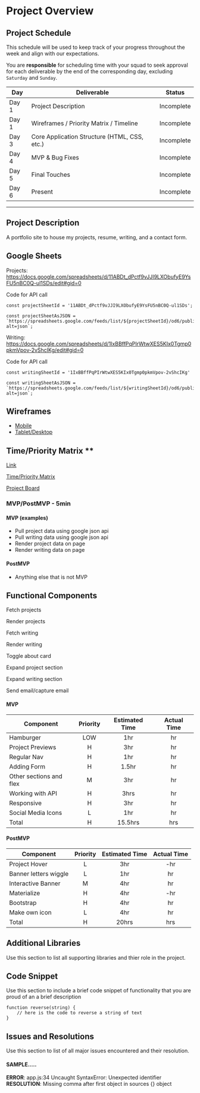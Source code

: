 # Project Overview

## Project Schedule

This schedule will be used to keep track of your progress throughout the week and align with our expectations.

You are **responsible** for scheduling time with your squad to seek approval for each deliverable by the end of the corresponding day, excluding `Saturday` and `Sunday`.

| Day   | Deliverable                                  | Status     |
| ----- | -------------------------------------------- | ---------- |
| Day 1 | Project Description                          | Incomplete |
| Day 1 | Wireframes / Priority Matrix / Timeline      | Incomplete |
| Day 3 | Core Application Structure (HTML, CSS, etc.) | Incomplete |
| Day 4 | MVP & Bug Fixes                              | Incomplete |
| Day 5 | Final Touches                                | Incomplete |
| Day 6 | Present                                      | Incomplete |

---

## Project Description

A portfolio site to house my projects, resume, writing, and a contact form.

## Google Sheets

Projects: https://docs.google.com/spreadsheets/d/11ABDt_dPctf9vJJI9LXObufyE9YsFU5nBC0Q-ul1SDs/edit#gid=0

Code for API call

```
const projectSheetId = '11ABDt_dPctf9vJJI9LXObufyE9YsFU5nBC0Q-ul1SDs';

const projectSheetAsJSON = `https://spreadsheets.google.com/feeds/list/${projectSheetId}/od6/public/values?alt=json`;
```

Writing: https://docs.google.com/spreadsheets/d/1IxBBffPqPIrWtwXES5KIx0Tgmp0pkmVpov-2vShcIKg/edit#gid=0

Code for API call

```
const writingSheetId = '1IxBBffPqPIrWtwXES5KIx0Tgmp0pkmVpov-2vShcIKg'

const writingSheetAsJSON = `https://spreadsheets.google.com/feeds/list/${writingSheetId}/od6/public/values?alt=json`;
```

## Wireframes

- [Mobile](https://www.figma.com/file/JB6GqmSZr7pw6Ii8SYEfvl/Sam-Casey-Mobile-Portfolio-Mockup?node-id=0%3A1)
- [Tablet/Desktop](https://www.figma.com/file/6IdD6UC5LmnGTkX4Xg9ivB/Sam-Casey-Tablet-Desktop-Portfolio-Mockup?node-id=0%3A1)

## Time/Priority Matrix \*\*

[Link](https://res.cloudinary.com/jkeohan/image/upload/a_270/v1591621734/project1_matrix_ocy5gc_h1kg0m.jpg)

[Time/Priority Matrix](https://res.cloudinary.com/scimgcloud/image/upload/v1600035649/4E277634-FF82-4663-B6BA-161F7F497FBC_fvwhya.jpg)

[Project Board](https://www.notion.so/3e36fb2a464f4f52ac76f4eb817e3169?v=b300bc85d2af455097276496b9893ed0)

### MVP/PostMVP - 5min

#### MVP (examples)

- Pull project data using google json api
- Pull writing data using google json api
- Render project data on page
- Render writing data on page

#### PostMVP

- Anything else that is not MVP

## Functional Components

Fetch projects

Render projects

Fetch writing

Render writing

Toggle about card

Expand project section

Expand writing section

Send email/capture email

#### MVP

| Component               | Priority | Estimated Time | Actual Time |
| ----------------------- | :------: | :------------: | :---------: |
| Hamburger               |   LOW    |      1hr       |     hr      |
| Project Previews        |    H     |      3hr       |     hr      |
| Regular Nav             |    H     |      1hr       |     hr      |
| Adding Form             |    H     |     1.5hr      |     hr      |
| Other sections and flex |    M     |      3hr       |     hr      |
| Working with API        |    H     |      3hrs      |     hr      |
| Responsive              |    H     |      3hr       |     hr      | hr |
| Social Media Icons      |    L     |      1hr       |     hr      |
| Total                   |    H     |    15.5hrs     |     hrs     |

#### PostMVP

| Component             | Priority | Estimated Time | Actual Time |
| --------------------- | :------: | :------------: | :---------: |
| Project Hover         |    L     |      3hr       |     -hr     | hr |
| Banner letters wiggle |    L     |      1hr       |     hr      |
| Interactive Banner    |    M     |      4hr       |     hr      |
| Materialize           |    H     |      4hr       |     -hr     | hr |
| Bootstrap             |    H     |      4hr       |     hr      |
| Make own icon         |    L     |      4hr       |     hr      |
| Total                 |    H     |     20hrs      |     hrs     |

## Additional Libraries

Use this section to list all supporting libraries and thier role in the project.

## Code Snippet

Use this section to include a brief code snippet of functionality that you are proud of an a brief description

```
function reverse(string) {
	// here is the code to reverse a string of text
}
```

## Issues and Resolutions

Use this section to list of all major issues encountered and their resolution.

#### SAMPLE.....

**ERROR**: app.js:34 Uncaught SyntaxError: Unexpected identifier  
**RESOLUTION**: Missing comma after first object in sources {} object
